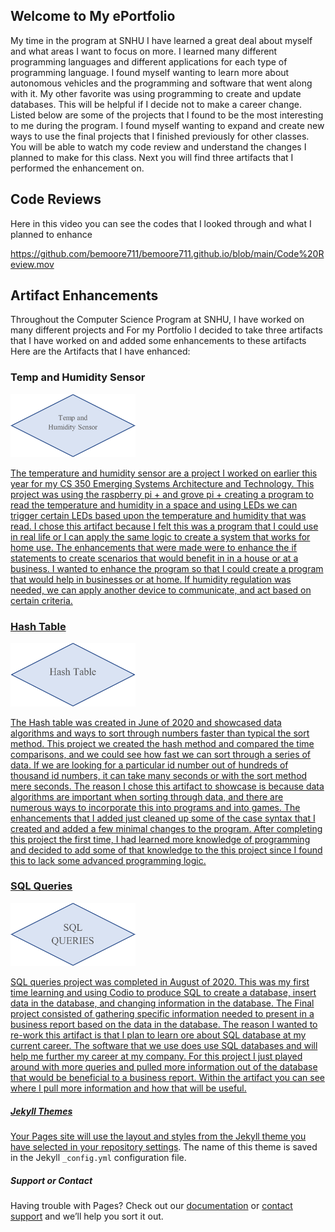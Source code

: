 

## Welcome to My ePortfolio
My time in the program at SNHU I have learned a great deal about myself and what areas I want to focus on more. I learned many different programming languages and different applications for each type of programming language. I found myself wanting to learn more about autonomous vehicles and the programming and software that went along with it. My other favorite was using programming to create and update databases. This will be helpful if I decide not to make a career change. Listed below are some of the projects that I found to be the most interesting to me during the program. I found myself wanting to expand and create new ways to use the final projects that I finished previously for other classes. You will be able to watch my code review and understand the changes I planned to make for this class. Next you will find three artifacts that I performed the enhancement on. 

## Code Reviews
Here in this video you can see the codes that I looked through and what I planned to enhance

https://github.com/bemoore711/bemoore711.github.io/blob/main/Code%20Review.mov

##  Artifact Enhancements

Throughout the Computer Science Program at SNHU, I have worked on many different projects and For my Portfolio I decided to take three artifacts that I have worked on and added some enhancements to these artifacts Here are the Artifacts that I have enhanced:

### Temp and Humidity Sensor
<a href=https://github.com/bemoore711/bemoore711.github.io/tree/main/Temp%20and%20Humidity%20Sensor>
<img src="MISC/Temp and Humidity Sensor.png" width=200>
  
 The temperature and humidity sensor are a project I worked on earlier this year for my CS 350 Emerging Systems Architecture and Technology. This project was using the raspberry pi + and grove pi + creating a program to read the temperature and humidity in a space and using LEDs we can trigger certain LEDs based upon the temperature and humidity that was read.  I chose this artifact because I felt this was a program that I could use in real life or I can apply the same logic to create a system that works for home use. The enhancements that were made were to enhance the if statements to create scenarios that would benefit in in a house or at a business. I wanted to enhance the program so that I could create a program that would help in businesses or at home. If humidity regulation was needed, we can apply another device to communicate, and act based on certain criteria. 

### Hash Table
<a href=https://github.com/bemoore711/bemoore711.github.io/tree/main/Hash%20Table> <img src ="MISC/Hash%20Table%20Pic.png" width=200>
  
The Hash table was created in June of 2020 and showcased data algorithms and ways to sort through numbers faster than typical the sort method. This project we created the hash method and compared the time comparisons, and we could see how fast we can sort through a series of data. If we are looking for a particular id number out of hundreds of thousand id numbers, it can take many seconds or with the sort method mere seconds. The reason I chose this artifact to showcase is because data algorithms are important when sorting through data, and there are numerous ways to incorporate this into programs and into games. The enhancements that I added just cleaned up some of the case syntax that I created and added a few minimal changes to the program. After completing this project the first time, I had learned more knowledge of programming and decided to add some of that knowledge to the this project since I found this to lack some advanced programming logic.

### SQL Queries
<a href=https://github.com/bemoore711/bemoore711.github.io/tree/main/SQL%20Queries> <img src="https://github.com/bemoore711/bemoore711.github.io/blob/main/MISC/SQL%20Queries.png" width=200>

SQL queries project was completed in August of 2020. This was my first time learning and using Codio to produce SQL to create a database, insert data in the database, and changing information in the database. The Final project consisted of gathering specific information needed to present in a business report based on the data in the database. The reason I wanted to re-work this artifact is that I plan to learn ore about SQL database at my current career. The software that we use does use SQL databases and will help me further my career at my company. For this project I just played around with more queries and pulled more information out of the database that would be beneficial to a business report. Within the artifact you can see where I pull more information and how that will be useful.





##### Jekyll Themes

Your Pages site will use the layout and styles from the Jekyll theme you have selected in your [repository settings](https://github.com/bemoore711/bemoore711.github.io/settings). The name of this theme is saved in the Jekyll `_config.yml` configuration file.

##### Support or Contact

Having trouble with Pages? Check out our [documentation](https://docs.github.com/categories/github-pages-basics/) or [contact support](https://support.github.com/contact) and we’ll help you sort it out.
